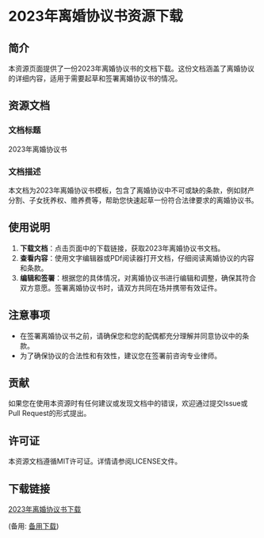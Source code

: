  # 2023年离婚协议书资源下载

 ## 简介

 本资源页面提供了一份2023年离婚协议书的文档下载。这份文档涵盖了离婚协议的详细内容，适用于需要起草和签署离婚协议书的情况。

 ## 资源文档

 ### 文档标题
 2023年离婚协议书

 ### 文档描述
 本文档为2023年离婚协议书模板，包含了离婚协议中不可或缺的条款，例如财产分割、子女抚养权、赡养费等，帮助您快速起草一份符合法律要求的离婚协议书。

 ## 使用说明

 1. **下载文档**：点击页面中的下载链接，获取2023年离婚协议书文档。
 2. **查看内容**：使用文字编辑器或PDf阅读器打开文档，仔细阅读离婚协议的内容和条款。
 3. **编辑和签署**：根据您的具体情况，对离婚协议书进行编辑和调整，确保其符合双方意愿。签署离婚协议书时，请双方共同在场并携带有效证件。

 ## 注意事项

 - 在签署离婚协议书之前，请确保您和您的配偶都充分理解并同意协议中的条款。
 - 为了确保协议的合法性和有效性，建议您在签署前咨询专业律师。

 ## 贡献

 如果您在使用本资源时有任何建议或发现文档中的错误，欢迎通过提交Issue或Pull Request的形式提出。

 ## 许可证

 本资源文档遵循MIT许可证。详情请参阅LICENSE文件。

 ## 下载链接
 [2023年离婚协议书下载](https://pan.quark.cn/s/d140059e9548) 

 (备用: [备用下载](https://pan.baidu.com/s/1HwW6TDy7XxBUN3nhV35T4w?pwd=1234))

